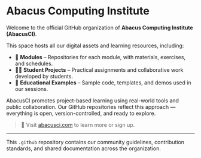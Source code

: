 # Abacus Computing Institute

Welcome to the official GitHub organization of **Abacus Computing Institute (AbacusCI)**.

This space hosts all our digital assets and learning resources, including:

- 📘 **Modules** – Repositories for each module, with materials, exercises, and schedules.
- 👨‍💻 **Student Projects** – Practical assignments and collaborative work developed by students.
- 🧠 **Educational Examples** – Sample code, templates, and demos used in our sessions.

AbacusCI promotes project-based learning using real-world tools and public collaboration. Our GitHub repositories reflect this approach — everything is open, version-controlled, and ready to explore.

> 🔗 Visit [abacusci.com](https://abacusci.com) to learn more or sign up.

---

This `.github` repository contains our community guidelines, contribution standards, and shared documentation across the organization.
